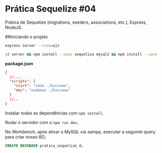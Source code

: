 # Prática Sequelize #04

Prática de Sequelize (migrations, seeders, associations, etc.), Express, NodeJS.

##Iniciando o projeto

```sh
express server --view=ejs
```

```sh
cd server && npm install --save sequelize mysql2 && npm install --save -D nodemon sequelize-cli
```

**package.json**

```json
{
  //....
  "scripts": {
    "start": "node ./bin/www",
    "dev": "nodemon ./bin/www"
  }
  //..
}
```

Instalar todas as dependências com `npm install`.

Rodar o servidor com o `npm run dev`.


No Workbench, após ativar o MySQL via xampp, executar a seguinte query para criar nosso BD;

```sql
CREATE DATABASE pratica_sequelize_4;
```
